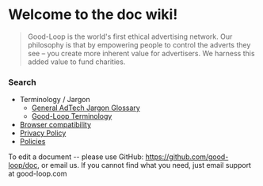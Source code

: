
# Welcome to the doc wiki!

> Good-Loop is the world's first ethical advertising network. Our philosophy is that by empowering people to control the adverts they see – you create more inherent value for advertisers. We harness this added value to fund charities. 

<div class="google-custom-search-div2" id="googleCustomSearch2">
	<h3>Search</h3>
	<div class="gcse-search"></div>
</div>

* Terminology / Jargon
	* [General AdTech Jargon Glossary](/AdTech-Jargon-Glossary.html)
	* [Good-Loop Terminology](/Good-Loop-terminology.html)
* [Browser compatibility](/supported-browsers.html)
* [Privacy Policy](/policy/privacy-policy.html)
* [Policies](/policy)

To edit a document -- please use GitHub: <https://github.com/good-loop/doc>, or email us.
If you cannot find what you need, just email <span class='email' data-name='support' data-domain='good-loop.com'>support at good-loop.com</span>
